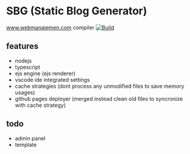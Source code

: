 # SBG (Static Blog Generator)

www.webmanajemen.com compiler [![Build](https://github.com/dimaslanjaka/dimaslanjaka.github.io/actions/workflows/page.yml/badge.svg)](https://github.com/dimaslanjaka/dimaslanjaka.github.io/actions/workflows/page.yml)

## features
- nodejs
- typescript
- ejs engine (ejs renderer)
- vscode ide integrated settings
- cache strategies (dont process any unmodified files to save memory usages)
- github pages deployer (merged instead clean old files to syncronize with cache strategy)

## todo
- admin panel
- template
